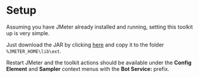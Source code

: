 # Setup
Assuming you have JMeter already installed and running, setting this toolkit up is very simple.

Just download the JAR by clicking [here]('../dist/BotServiceStressToolkit-1.0.0-beta.jar') and copy it to the folder `%JMETER_HOME\lib\ext`.

Restart JMeter and the toolkit actions should be available under the **Config Element** and **Sampler** context menus with the **Bot Service:** prefix.